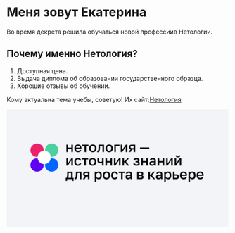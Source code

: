 # Меня зовут Екатерина

Во время декрета решила обучаться новой профессиив Нетологии.

## Почему именно Нетология?
1. Доступная цена.
2. Выдача диплома об образовании государственного образца.
3. Хорошие отзывы об обучении.

Кому актуальна тема учебы, советую!
Их сайт:[Нетология](https://netology.ru/)
 
![img](%D0%BD%D0%B5%D1%82%D0%BE%D0%BB%D0%BE%D0%B3%D0%B8%D1%8F.png)
